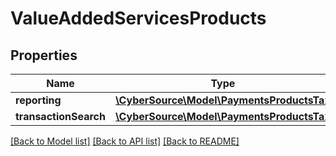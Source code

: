 # ValueAddedServicesProducts

## Properties
Name | Type | Description | Notes
------------ | ------------- | ------------- | -------------
**reporting** | [**\CyberSource\Model\PaymentsProductsTax**](PaymentsProductsTax.md) |  | [optional] 
**transactionSearch** | [**\CyberSource\Model\PaymentsProductsTax**](PaymentsProductsTax.md) |  | [optional] 

[[Back to Model list]](../README.md#documentation-for-models) [[Back to API list]](../README.md#documentation-for-api-endpoints) [[Back to README]](../README.md)


